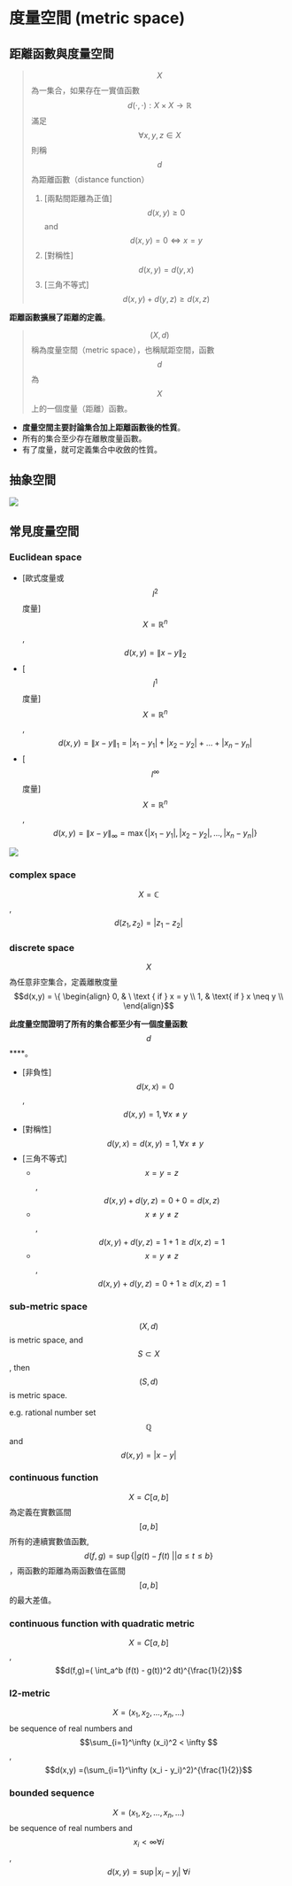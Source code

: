 # 度量空間 \(metric space\)

## 距離函數與度量空間

> $$X$$為一集合，如果存在一實值函數 $$d(\cdot, \cdot): X \times X \rightarrow \mathbb{R}$$滿足 $$\forall x, y, z \in X$$則稱$$d$$為距離函數（distance function）
>
> 1. \[兩點間距離為正值\]$$d(x,y) \geq 0$$ and $$ d(x,y) = 0 \Leftrightarrow  x = y$$
> 2. \[對稱性\] $$d(x,y) = d(y,x)$$
> 3. \[三角不等式\] $$d(x,y) +d(y,z) \geq d(x, z)$$

**距離函數擴展了距離的定義**。

> $$(X, d)$$稱為度量空間（metric space），也稱賦距空間，函數$$d$$為$$X$$上的一個度量（距離）函數。

* **度量空間主要討論集合加上距離函數後的性質**。
* 所有的集合至少存在離散度量函數。
* 有了度量，就可定義集合中收斂的性質。

## 抽象空間

![](../.gitbook/assets/abstract+space+topological+space+metric+space+normed+space-min.png)

## 常見度量空間

### Euclidean space

* \[歐式度量或$$l^2$$度量\]$$X=\mathbb{R}^n$$, $$d(x,y) = \| x - y\|_2$$
* \[$$l^1$$度量\]$$ X = \mathbb{R}^n$$, $$d(x,y)=\| x - y\|_1 = |x_1 -y_1 | + |x_2 -y_2| + \ldots +|x_n -y_n|$$
* \[$$l^{\infty}$$度量\]$$X = \mathbb{R}^n$$, $$d(x,y)=\| x- y\|_{\infty} =\max \{ |x_1-y_1|, |x_2 - y_2| , \ldots, |x_n - y_n| \}$$

![](../.gitbook/assets/l-norm-shape-min.png)

### complex space

$$X = \mathbb{C}$$, $$d(z_1, z_2) = |z_1 - z_2|$$

### discrete space

$$X$$為任意非空集合，定義離散度量 $$d(x,y) =   \{ \begin{align}  0, & \ \text { if } x = y \\ 1, &   \text{ if } x \neq y \\ \end{align}$$

 **此度量空間證明了所有的集合都至少有一個度量函數**$$d$$****。

* \[非負性\] $$d(x,x)=0$$, $$d(x,y)=1, \forall x \neq y$$
* \[對稱性\] $$d(y,x)=d(x,y)=1, \forall x \neq y$$
* \[三角不等式\] 
  * $$x=y=z$$, $$d(x,y)+d(y,z)=0+0=d(x,z)$$
  * $$x\neq y\neq z$$, $$d(x,y)+d(y,z)=1+1\geq d(x,z)=1$$
  * $$x=y\neq z$$, $$d(x,y)+d(y,z)=0+1\geq d(x,z)=1$$

### sub-metric space

$$(X, d)$$ is metric space, and $$ S \subset X$$, then $$ (S, d)$$is metric space.

e.g. rational number set $$\mathbb{Q}$$ and $$d(x,y) = |x -y|$$

### continuous function

$$X=C[a,b]$$為定義在實數區間$$[a,b]$$所有的連續實數值函數, $$d(f,g)=\sup\{ |g(t) - f(t)\ \vert | a \leq t \leq b\}$$，兩函數的距離為兩函數值在區間$$[a,b]$$的最大差值。

### continuous function with quadratic metric

$$X=C[a,b]$$, $$d(f,g)=( \int_a^b (f(t) - g(t))^2 dt)^{\frac{1}{2}}$$

### l2-metric

$$X=(x_1, x_2, \ldots, x_n, \ldots)$$be sequence of real numbers and $$\sum_{i=1}^\infty (x_i)^2 < \infty $$, $$d(x,y) =(\sum_{i=1}^\infty (x_i - y_i)^2)^{\frac{1}{2}}$$

### bounded sequence

$$X=(x_1, x_2, \ldots, x_n, \ldots)$$be sequence of real numbers and $$x_i< \infty \forall i$$, $$d(x,y)= \sup{ |x_i -y_i|} \ \forall i$$















